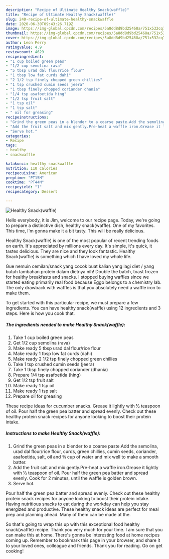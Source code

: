 ```yaml
---
description: "Recipe of Ultimate Healthy Snack(waffle)"
title: "Recipe of Ultimate Healthy Snack(waffle)"
slug: 240-recipe-of-ultimate-healthy-snackwaffle
date: 2020-06-30T09:43:26.719Z
image: https://img-global.cpcdn.com/recipes/5a8dd8d9bd25468a/751x532cq70/healthy-snackwaffle-recipe-main-photo.jpg
thumbnail: https://img-global.cpcdn.com/recipes/5a8dd8d9bd25468a/751x532cq70/healthy-snackwaffle-recipe-main-photo.jpg
cover: https://img-global.cpcdn.com/recipes/5a8dd8d9bd25468a/751x532cq70/healthy-snackwaffle-recipe-main-photo.jpg
author: Leon Perry
ratingvalue: 4.9
reviewcount: 4629
recipeingredient:
- "1 cup boiled green peas"
- "1/2 cup semolina rava"
- "5 tbsp urad dal flourrice flour"
- "1 tbsp low fat curds dahi"
- "2 1/2 tsp finely chopped green chillies"
- "1 tsp crushed cumin seeds jeera"
- "1 tbsp finely chopped coriander dhania"
- "1/4 tsp asafoetida hing"
- "1/2 tsp fruit salt"
- "1 tsp oil"
- "1 tsp salt"
- " oil for greasing"
recipeinstructions:
- "Grind the green peas in a blender to a coarse paste.Add the semolina, urad dal flour/rice flour, curds, green chillies, cumin seeds, coriander, asafoetida, salt, oil and ¾ cup of water and mix well to make a smooth batter."
- "Add the fruit salt and mix gently.Pre-heat a waffle iron.Grease it lightly with ½ teaspoon of oil. Pour half the green pea batter and spread evenly. Cook for 2 minutes, until the waffle is golden brown."
- "Serve hot."
categories:
- Recipe
tags:
- healthy
- snackwaffle

katakunci: healthy snackwaffle 
nutrition: 110 calories
recipecuisine: American
preptime: "PT15M"
cooktime: "PT44M"
recipeyield: "1"
recipecategory: Dessert

---
```



![Healthy Snack(waffle)](https://img-global.cpcdn.com/recipes/5a8dd8d9bd25468a/751x532cq70/healthy-snackwaffle-recipe-main-photo.jpg)

Hello everybody, it is Jim, welcome to our recipe page. Today, we're going to prepare a distinctive dish, healthy snack(waffle). One of my favorites. This time, I'm gonna make it a bit tasty. This will be really delicious.

Healthy Snack(waffle) is one of the most popular of recent trending foods on earth. It's appreciated by millions every day. It's simple, it's quick, it tastes delicious. They are nice and they look fantastic. Healthy Snack(waffle) is something which I have loved my whole life.

Gue nemuin cemilan/snack yang cocok buat kalian yang lagi diet / yang butuh tambahan protein dalam dietnya nih! Double the batch, toast frozen for healthy breakfasts and snacks. I stopped buying waffles since we started eating primarily real food because Eggo belongs to a chemistry lab. The only drawback with waffles is that you absolutely need a waffle iron to make them.


To get started with this particular recipe, we must prepare a few ingredients. You can have healthy snack(waffle) using 12 ingredients and 3 steps. Here is how you cook that.

<!--inarticleads1-->

##### The ingredients needed to make Healthy Snack(waffle):

1. Take 1 cup boiled green peas
1. Get 1/2 cup semolina (rava)
1. Make ready 5 tbsp urad dal flour/rice flour
1. Make ready 1 tbsp low fat curds (dahi)
1. Make ready 2 1/2 tsp finely chopped green chillies
1. Take 1 tsp crushed cumin seeds (jeera)
1. Take 1 tbsp finely chopped coriander (dhania)
1. Prepare 1/4 tsp asafoetida (hing)
1. Get 1/2 tsp fruit salt
1. Make ready 1 tsp oil
1. Make ready 1 tsp salt
1. Prepare  oil for greasing


These recipe ideas for cucumber snacks. Grease it lightly with ½ teaspoon of oil. Pour half the green pea batter and spread evenly. Check out these healthy protein snack recipes for anyone looking to boost their protein intake. 

<!--inarticleads2-->

##### Instructions to make Healthy Snack(waffle):

1. Grind the green peas in a blender to a coarse paste.Add the semolina, urad dal flour/rice flour, curds, green chillies, cumin seeds, coriander, asafoetida, salt, oil and ¾ cup of water and mix well to make a smooth batter.
1. Add the fruit salt and mix gently.Pre-heat a waffle iron.Grease it lightly with ½ teaspoon of oil. Pour half the green pea batter and spread evenly. Cook for 2 minutes, until the waffle is golden brown.
1. Serve hot.


Pour half the green pea batter and spread evenly. Check out these healthy protein snack recipes for anyone looking to boost their protein intake. Having nutritious snacks to eat during the workday can help you stay energized and productive. These healthy snack ideas are perfect for meal prep and planning ahead. Many of them can be made at the. 

So that's going to wrap this up with this exceptional food healthy snack(waffle) recipe. Thank you very much for your time. I am sure that you can make this at home. There's gonna be interesting food at home recipes coming up. Remember to bookmark this page in your browser, and share it to your loved ones, colleague and friends. Thank you for reading. Go on get cooking!
